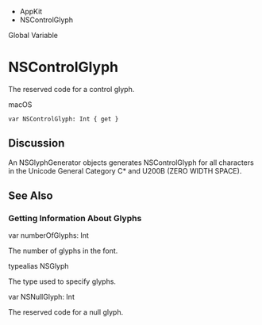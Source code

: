 

- AppKit
-  NSControlGlyph 

Global Variable

# NSControlGlyph

The reserved code for a control glyph.

macOS

``` source
var NSControlGlyph: Int { get }
```

## Discussion

An NSGlyphGenerator objects generates NSControlGlyph for all characters in the Unicode General Category C\* and U200B (ZERO WIDTH SPACE).

## See Also

### Getting Information About Glyphs

var numberOfGlyphs: Int

The number of glyphs in the font.

typealias NSGlyph

The type used to specify glyphs.

var NSNullGlyph: Int

The reserved code for a null glyph.

